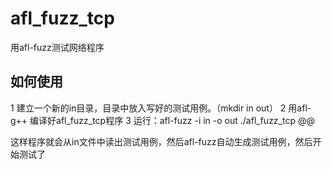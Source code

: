 # afl_fuzz_tcp
用afl-fuzz测试网络程序


## 如何使用
1 建立一个新的in目录，目录中放入写好的测试用例。（mkdir in out）
2 用afl-g++ 编译好afl_fuzz_tcp程序
3 运行：afl-fuzz -i in -o out ./afl_fuzz_tcp @@

这样程序就会从in文件中读出测试用例，然后afl-fuzz自动生成测试用例，然后开始测试了
